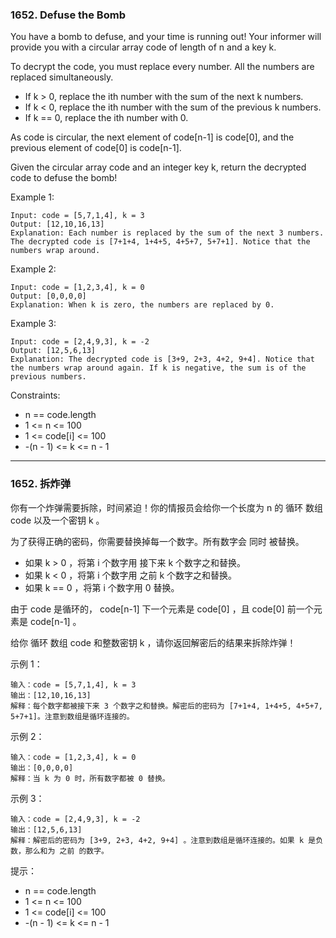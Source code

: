 ### 1652. Defuse the Bomb
You have a bomb to defuse, and your time is running out! Your informer will provide you with a circular array code of length of n and a key k.

To decrypt the code, you must replace every number. All the numbers are replaced simultaneously.

* If k > 0, replace the ith number with the sum of the next k numbers.
* If k < 0, replace the ith number with the sum of the previous k numbers.
* If k == 0, replace the ith number with 0.

As code is circular, the next element of code[n-1] is code[0], and the previous element of code[0] is code[n-1].

Given the circular array code and an integer key k, return the decrypted code to defuse the bomb!



Example 1:

	Input: code = [5,7,1,4], k = 3
	Output: [12,10,16,13]
	Explanation: Each number is replaced by the sum of the next 3 numbers. The decrypted code is [7+1+4, 1+4+5, 4+5+7, 5+7+1]. Notice that the numbers wrap around.

Example 2:

	Input: code = [1,2,3,4], k = 0
	Output: [0,0,0,0]
	Explanation: When k is zero, the numbers are replaced by 0.

Example 3:

	Input: code = [2,4,9,3], k = -2
	Output: [12,5,6,13]
	Explanation: The decrypted code is [3+9, 2+3, 4+2, 9+4]. Notice that the numbers wrap around again. If k is negative, the sum is of the previous numbers.



Constraints:

* n == code.length
* 1 <= n <= 100
* 1 <= code[i] <= 100
* -(n - 1) <= k <= n - 1

----

### 1652. 拆炸弹
你有一个炸弹需要拆除，时间紧迫！你的情报员会给你一个长度为 n 的 循环 数组 code 以及一个密钥 k 。

为了获得正确的密码，你需要替换掉每一个数字。所有数字会 同时 被替换。

* 如果 k > 0 ，将第 i 个数字用 接下来 k 个数字之和替换。
* 如果 k < 0 ，将第 i 个数字用 之前 k 个数字之和替换。
* 如果 k == 0 ，将第 i 个数字用 0 替换。

由于 code 是循环的， code[n-1] 下一个元素是 code[0] ，且 code[0] 前一个元素是 code[n-1] 。

给你 循环 数组 code 和整数密钥 k ，请你返回解密后的结果来拆除炸弹！



示例 1：

	输入：code = [5,7,1,4], k = 3
	输出：[12,10,16,13]
	解释：每个数字都被接下来 3 个数字之和替换。解密后的密码为 [7+1+4, 1+4+5, 4+5+7, 5+7+1]。注意到数组是循环连接的。

示例 2：

	输入：code = [1,2,3,4], k = 0
	输出：[0,0,0,0]
	解释：当 k 为 0 时，所有数字都被 0 替换。

示例 3：

	输入：code = [2,4,9,3], k = -2
	输出：[12,5,6,13]
	解释：解密后的密码为 [3+9, 2+3, 4+2, 9+4] 。注意到数组是循环连接的。如果 k 是负数，那么和为 之前 的数字。



提示：

* n == code.length
* 1 <= n <= 100
* 1 <= code[i] <= 100
* -(n - 1) <= k <= n - 1

